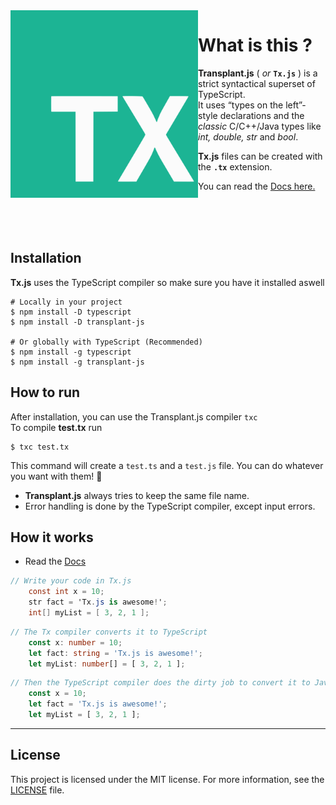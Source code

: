 

<img align="left" width="300" height="300" src="https://github.com/ati-n/tx.js/blob/main/tx-logo.svg">

# What is this ?

**Transplant.js** ( _or_ **`Tx.js`** ) is a strict syntactical superset of TypeScript.  
It uses “types on the left”-style declarations and the _classic_ C/C++/Java types like _int, double, str_ and _bool_.   


**Tx.js**  files can be created with the **`.tx`** extension.

You can read the [Docs here.](https://github.com/ati-n/tx.js/blob/main/docs.md)


<br><br><br>

## Installation
**Tx.js** uses the TypeScript compiler so make sure you have it installed aswell 

```shell
# Locally in your project
$ npm install -D typescript
$ npm install -D transplant-js

# Or globally with TypeScript (Recommended)
$ npm install -g typescript
$ npm install -g transplant-js
```

## How to run
After installation, you can use the Transplant.js compiler `txc`  
To compile **test.tx** run
```shell
$ txc test.tx
```
This command will create a `test.ts` and a `test.js` file. You can do whatever you want with them! 🥳
+ **Transplant.js**  always tries to keep the same file name.
+ Error handling is done by the TypeScript compiler, except input errors.


## How it works  
- Read the [Docs](https://github.com/ati-n/tx.js/blob/main/docs.md)  
```c#
// Write your code in Tx.js
    const int x = 10;
    str fact = 'Tx.js is awesome!';
    int[] myList = [ 3, 2, 1 ];
```
```typescript
// The Tx compiler converts it to TypeScript
    const x: number = 10;
    let fact: string = 'Tx.js is awesome!';
    let myList: number[] = [ 3, 2, 1 ];
```
```javascript
// Then the TypeScript compiler does the dirty job to convert it to JavaScript
    const x = 10;
    let fact = 'Tx.js is awesome!';
    let myList = [ 3, 2, 1 ];
```
---


## License
This project is licensed under the MIT license. For more information, see the [LICENSE](https://github.com/ati-n/tx.js/blob/main/LICENSE) file.
